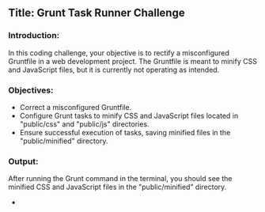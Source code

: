 ## Title: Grunt Task Runner Challenge 

### Introduction:
In this coding challenge, your objective is to rectify a misconfigured Gruntfile in a web development project. The Gruntfile is meant to minify CSS and JavaScript files, but it is currently not operating as intended.

### Objectives:

- Correct a misconfigured Gruntfile.
- Configure Grunt tasks to minify CSS and JavaScript files located in "public/css" and "public/js" directories.
- Ensure successful execution of tasks, saving minified files in the "public/minified" directory.

### Output:

After running the Grunt command in the terminal, you should see the minified CSS and JavaScript files in the "public/minified" directory.







-
